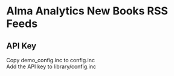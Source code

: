 # Alma Analytics New Books RSS Feeds

## API Key
Copy demo_config.inc to config.inc  
Add the API key to library/config.inc  


